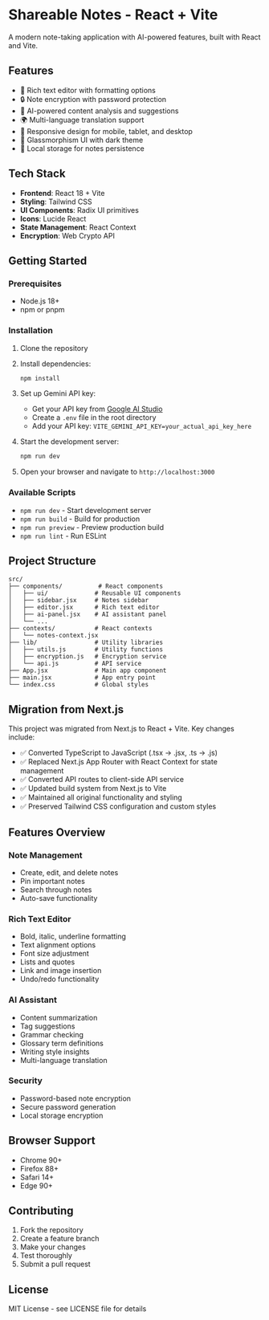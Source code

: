 # Shareable Notes - React + Vite

A modern note-taking application with AI-powered features, built with React and Vite.

## Features

- 📝 Rich text editor with formatting options
- 🔒 Note encryption with password protection
- 🤖 AI-powered content analysis and suggestions
- 🌍 Multi-language translation support
- 📱 Responsive design for mobile, tablet, and desktop
- 🎨 Glassmorphism UI with dark theme
- 💾 Local storage for notes persistence

## Tech Stack

- **Frontend**: React 18 + Vite
- **Styling**: Tailwind CSS
- **UI Components**: Radix UI primitives
- **Icons**: Lucide React
- **State Management**: React Context
- **Encryption**: Web Crypto API

## Getting Started

### Prerequisites

- Node.js 18+ 
- npm or pnpm

### Installation

1. Clone the repository
2. Install dependencies:
   ```bash
   npm install
   ```

3. Set up Gemini API key:
   - Get your API key from [Google AI Studio](https://makersuite.google.com/app/apikey)
   - Create a `.env` file in the root directory
   - Add your API key: `VITE_GEMINI_API_KEY=your_actual_api_key_here`

4. Start the development server:
   ```bash
   npm run dev
   ```

5. Open your browser and navigate to `http://localhost:3000`

### Available Scripts

- `npm run dev` - Start development server
- `npm run build` - Build for production
- `npm run preview` - Preview production build
- `npm run lint` - Run ESLint

## Project Structure

```
src/
├── components/          # React components
│   ├── ui/             # Reusable UI components
│   ├── sidebar.jsx     # Notes sidebar
│   ├── editor.jsx      # Rich text editor
│   ├── ai-panel.jsx    # AI assistant panel
│   └── ...
├── contexts/           # React contexts
│   └── notes-context.jsx
├── lib/                # Utility libraries
│   ├── utils.js        # Utility functions
│   ├── encryption.js   # Encryption service
│   └── api.js          # API service
├── App.jsx             # Main app component
├── main.jsx            # App entry point
└── index.css           # Global styles
```

## Migration from Next.js

This project was migrated from Next.js to React + Vite. Key changes include:

- ✅ Converted TypeScript to JavaScript (.tsx → .jsx, .ts → .js)
- ✅ Replaced Next.js App Router with React Context for state management
- ✅ Converted API routes to client-side API service
- ✅ Updated build system from Next.js to Vite
- ✅ Maintained all original functionality and styling
- ✅ Preserved Tailwind CSS configuration and custom styles

## Features Overview

### Note Management
- Create, edit, and delete notes
- Pin important notes
- Search through notes
- Auto-save functionality

### Rich Text Editor
- Bold, italic, underline formatting
- Text alignment options
- Font size adjustment
- Lists and quotes
- Link and image insertion
- Undo/redo functionality

### AI Assistant
- Content summarization
- Tag suggestions
- Grammar checking
- Glossary term definitions
- Writing style insights
- Multi-language translation

### Security
- Password-based note encryption
- Secure password generation
- Local storage encryption

## Browser Support

- Chrome 90+
- Firefox 88+
- Safari 14+
- Edge 90+

## Contributing

1. Fork the repository
2. Create a feature branch
3. Make your changes
4. Test thoroughly
5. Submit a pull request

## License

MIT License - see LICENSE file for details
